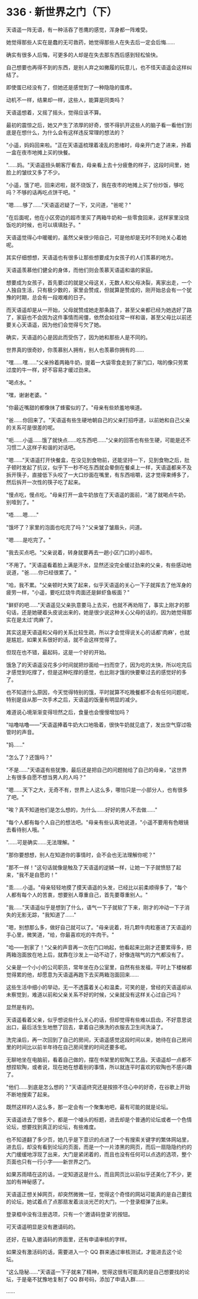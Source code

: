 <link rel="stylesheet" href="../styles/text.css" />
<h1>336 · 新世界之门（下）</h1>

天语遥一阵无语，有一种活吞了苍鹰的感觉，浑身都一阵难受。

她觉得那些人实在是蠢的无可救药，她觉得那些人在失去后一定会后悔……

确实有很多人后悔，可更多的人却是在失去那东西后感到轻松愉快。

自己想要也再得不到的东西，是别人弃之如撇履的玩意儿，也不怪天语遥会这样纠结了。

即使蛋已经没有了，但她还是感觉到了一种隐隐的蛋疼。

动机不一样，结果却一样，这些人，能算是同类吗？

天语遥想着，又摇了摇头，觉得应该不算。

最初的震惊之后，她又产生了浓厚的好奇，恨不得扒开这些人的脑子看一看他们到底是在想什么，为什么会有这样违反常理的想法的？

"小遥，妈妈回来啦。"正在天语遥梳理着凌乱的思绪时，母亲开门走了进来，拎着一盒在夜市地摊上买的快餐。

"……妈。"天语遥扭头朝客厅看去，母亲看上去十分疲惫的样子，这段时间里，她脸上的皱纹又多了不少。

"小遥，饿了吧，回来迟啦，就不烧饭了，我在夜市的地摊上买了份炒饭，够吃吗？不够的话再吃点饼干吧。"

"嗯……够了……"天语遥迟疑了一下，又问道，"爸呢？"

"在后面呢，他在小区旁边的超市里买了两箱牛奶和一些零食回来，这样家里没烧饭吃的时候，也可以填填肚子。"

天语遥觉得心中暖暖的，虽然父亲很少陪自己，可是他却是无时不刻地关心着她呢。

其实仔细想想，天语遥也有很多让那些想要成为女孩子的人们羡慕的地方。

天语遥羡慕他们健全的身体，而他们则会羡慕天语遥和谐的家庭。

想要成为女孩子，首先要过的就是父母这关，无数人和父母决裂，离家出走，一个人独自生活，只有极少数的，家里会赞成，但就算是赞成的，刚开始总会有一个犹豫的时期，总会有一段艰难的日子。

而天语遥却是从一开始，父母就赞成她走那条路了，甚至父亲都已经为她选好了路了，家庭也不会因为这件事情而闹僵，依然会如往常一样和谐，甚至父母比以前还要关心天语遥，因为他们会觉得亏欠了她。

确实，天语遥的心是因此而受伤了，因为她和那些人是不同的。

世界真的很奇妙，你羡慕别人拥有，别人也羡慕你拥有的……

"嘿……嘿……"父亲拎着两箱牛奶，提着一大袋零食走到了家门口，喘的像只劳累过度的牛一样，好不容易才缓过劲来。

"喝点水。"

"嘿，谢谢老婆。"

"你最近嘴甜的都像抹了蜂蜜似的了。"母亲有些娇羞地嗔道。

"爸……你回来了。"天语遥有些生硬地朝自己的父亲打招呼道，以前她和自己父亲的关系可是很差的呢。

"呃……小遥……饿了就快点……吃东西吧……"父亲的回答也有些生硬，可能是还不习惯二人这样子和谐的对话吧。

"嗯……"天语遥打开快餐盒，在没见到食物前，还能坚持一下，见到食物之后，肚子顿时发起了抗议，似乎下一秒不吃东西就会晕倒在餐桌上一样，天语遥都来不及拆开筷子，直接低下头咬了一大口炒面在嘴里，有东西咀嚼，这才觉得束缚多了，然后拆开一次性的筷子吃了起来。

"慢点吃，慢点吃。"母亲打开一盒牛奶放在了天语遥的面前，"渴了就喝点牛奶，别噎到了。"

"唔……嗯……"

"饿坏了？家里的泡面也吃完了吗？"父亲皱了皱眉头，问道。

"嗯……是吃完了。"

"我去买点吧。"父亲说着，转身就要再去一趟小区门口的小超市。

"不用了。"天语遥看着脸上满是汗水，显然还没完全缓过劲来的父亲，有些感动地说道，"爸……你已经很累了。"

"哈，我不累。"父亲顿时大笑了起来，似乎天语遥的关心一下子就挥去了他浑身的疲劳一样，"小遥，要吃红烧牛肉面还是鲜虾鱼板面？"

"鲜虾的吧……"天语遥见父亲执意要马上去买，也就不再劝阻了，事实上刚才的那句话，还是她硬着头皮说出来的，她是很少说这种关心父母的话的，因为她觉得那实在是太过'肉麻'了。

其实这是天语遥和父母的关系比较生疏，所以才会觉得说关心的话都'肉麻'，也就是尴尬，如果关系很好的话，就不会这样觉得了。

但现在也不错，最起码，这是一个好的开始。

饿急了的天语遥没花多少时间就把炒面给一扫而空了，因为吃的太快，所以吃完后才感觉到吃撑了，但是这种吃撑的感觉，也比刚才饿的快要晕过去的感觉好的多了。

也不知道什么原因，今天觉得特别的饿，平时就算不吃晚餐都不会有任何问题呢，特别是自从那一次手术之后，天语遥的饭量有明显的减少。

难道说心境渐渐变得坦然之后，食量也会慢慢增加吗？

"咕噜咕噜——"天语遥捧着牛奶大口地吸着，很快牛奶就见底了，发出空气穿过吸管时的声音。

"妈……"

"怎么了？还饿吗？"

"不是……"天语遥有些犹豫，最后还是把自己的问题抛给了自己的母亲，"这世界上有很多自愿不想当男人的人吗？"

"嗯……天下之大，无奇不有，世界上人这么多，哪怕只是一小部分人，也有很多了吧。"

"唉？真不知道他们是怎么想的，为什么……好好的男人不去做……"

"每个人都有每个人自己的想法吧。"母亲有些认真地说道，"小遥不要用有色眼镜去看待别人哦。"

"……可是确实……无法理解。"

"那你要想想，别人在知道你的事情时，会不会也无法理解你呢？"

"那不一样！"这句话就像是触及了天语遥的逆鳞一样，让她一下子就愤怒了起来，"我不是自愿的！"

"乖……小遥。"母亲轻轻地摸了摸天语遥的头发，已经比以前柔顺得多了，"每个人都有每个人的苦衷，想要别人尊重自己，首先要尊重别人。"

"我……"天语遥似乎是想到了什么，语气一下子就软了下来，刚才的冲动一下子消失的无影无踪，"我知道了……"

"嗯，别想那么多，做好自己就可以了。"母亲说着，将几颗牛肉粒塞进了天语遥的手心里，微笑道，"给，你最喜欢吃的牛肉干。"

"哈——到家了！"父亲的声音再一次在门口响起，他看起来比刚才还要累得多，把两箱泡面放在地上后，就靠在沙发上一动不动了，好像连喘气的力气都没有了。

父亲是一个小小的公司职员，常年坐在办公室里，自然有些发福，平时上下楼梯都觉得累的他，却愿意为天语遥再跑下去买两箱泡面回来……

这些生活中细小的举动，无一不透露着关心和温柔，可笑的是，曾经的天语遥却从未察觉到，难道以前和父亲关系不好的时候，父亲就没有这样关心过自己吗？

显然是有的。

天语遥看着父亲，似乎想说些什么关心的话，但却觉得有些难以启齿，不好意思说出口，最后活生生地憋了回去，拿着自己换洗的衣服去卫生间洗澡了。

洗完澡后，再一次回到了自己的房间，天语遥感觉这段时间以来，她待在自己房间里的时间比以前半年待在自己房间里的时间还要多呢。

无聊地坐在电脑前，看着自己做的，摆在书架里的软陶工艺品，天语遥却一点都不想捏软陶，或者说，现在她在想着别的事情，所以就连平时喜欢的软陶也不感兴趣了。

"他们……到底是怎么想的？"天语遥终究还是按捺不住心中的好奇，在谷歌上开始不断地搜索了起来。

既然这样的人这么多，那一定会有一个聚集地吧，最有可能的就是论坛。

天语遥进去了很多个，都是一个噱头的标题，进去却是个普通的论坛或者一个色情论坛，想要找到真正的论坛，有些难度。

也不知道翻了多少页，她几乎是下意识的点进了一个有搜索关键字的繁体网站里，进去后，却没有看到论坛的页面，而是一个一片漆黑的网页，而后一扇隐隐约约的大门缓缓地浮现了出来，大门是紧闭着的，而且也没有任何可以点选的选项，整个页面也只有一行小字——新世界之门。

如果苏雨晴在这的话，一定知道这是什么，而且网页比以前似乎还美化了不少，更加的有神秘感了。

天语遥正想关掉网页，却突然微微一怔，觉得这个奇怪的网站可能真的是自己要找的论坛，她试着点了点那扇发着淡淡光芒的大门，一个登录框弹了出来。

登录框中没有注册选项，只有一个'邀请码登录'的按钮。

可天语遥明显是没有邀请码的。

还好，在输入邀请码的界面里，还有申请审核的字样。

如果没有激活码的话，需要进入一个 QQ 群来通过审核测试，才能进去这个论坛。

"这么隐秘……"天语遥一下子就来了精神，觉得这很有可能真的是自己想要找的论坛，于是毫不犹豫地复制了 QQ 群号码，添加了申请入群……

……
